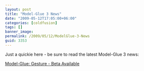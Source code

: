 ```yaml
---
layout: post
title: "Model-Glue 3 News"
date: "2009-05-12T17:05:00+06:00"
categories: [coldfusion]
tags: []
banner_image: 
permalink: /2009/05/12/ModelGlue-3-News
guid: 3353
---
```


Just a quickie here - be sure to read the latest Model-Glue 3 news:

<a href="http://www.model-glue.com/blog/index.cfm/2009/5/12/Model-GlueGesture--Beta-Available">Model-Glue: Gesture - Beta Available</a>